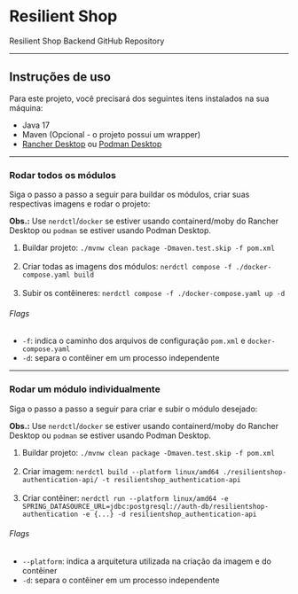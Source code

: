 # Resilient Shop

Resilient Shop Backend GitHub Repository

---

## Instruções de uso

Para este projeto, você precisará dos seguintes itens instalados na sua máquina:

- Java 17
- Maven (Opcional - o projeto possui um wrapper)
- [Rancher Desktop](https://rancherdesktop.io/) ou [Podman Desktop](https://podman-desktop.io/)

---

### Rodar todos os módulos

Siga o passo a passo a seguir para buildar os módulos, criar suas respectivas imagens e rodar o projeto:

**Obs.:** Use `nerdctl`/`docker` se estiver usando containerd/moby do Rancher Desktop ou `podman` se estiver usando
Podman Desktop.

1. Buildar projeto: `./mvnw clean package -Dmaven.test.skip -f pom.xml`  
   <br>
2. Criar todas as imagens dos módulos: `nerdctl compose -f ./docker-compose.yaml build`  
   <br>
3. Subir os contêineres: `nerdctl compose -f ./docker-compose.yaml up -d`

###### Flags

- `-f`: indica o caminho dos arquivos de configuração `pom.xml` e `docker-compose.yaml`
- `-d`: separa o contêiner em um processo independente

---

### Rodar um módulo individualmente

Siga o passo a passo a seguir para criar e subir o módulo desejado:

**Obs.:** Use `nerdctl`/`docker` se estiver usando containerd/moby do Rancher Desktop ou `podman` se estiver usando
Podman Desktop.

1. Buildar projeto: `./mvnw clean package -Dmaven.test.skip -f pom.xml`  
   <br>
2. Criar imagem: `nerdctl build --platform linux/amd64 ./resilientshop-authentication-api/ -t resilientshop_authentication-api`  
   <br>
3. Criar contêiner:
   `nerdctl run --platform linux/amd64 -e SPRING_DATASOURCE_URL=jdbc:postgresql://auth-db/resilientshop-authentication -e {...} -d resilientshop_authentication-api`

###### Flags

- `--platform`: indica a arquitetura utilizada na criação da imagem e do contêiner
- `-d`: separa o contêiner em um processo independente

